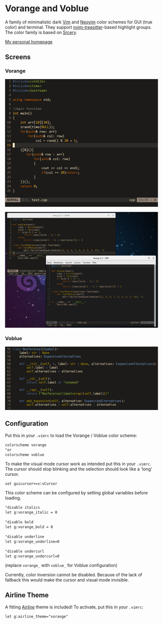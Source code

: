 # Vorange and Voblue

A family of minimalistic dark [Vim](https://www.vim.org) and [Neovim](https://neovim.io) color schemes for GUI (true color) and terminal.
They support [nvim-treesitter](https://github.com/nvim-treesitter/nvim-treesitter)-based highlight groups.
The color family is based on [Srcery](https://github.com/roosta/vim-srcery).

[My personal homepage](http://marcelfischer.eu/)

## Screens

### Vorange

![Vorange for C++](screen_vorange2.png)

![Vorange for Python in terminal and GVim](screen_vorange1.png)

### Voblue

![Voblue for Python with treesitter](screen_voblue1.png)

## Configuration

Put this in your `.vimrc` to load the Vorange / Voblue color scheme:

```vim
colorscheme vorange
"or
colorscheme voblue
```

To make the visual mode cursor work as intended put this in your `.vimrc`.
The cursor should stop blinking and the selection should look like a 'long' cursor.

```vim
set guicursor+=v:vCursor
```


This color scheme can be configured by setting global variables before loading.

```vim
"disable italics
let g:vorange_italic = 0

"disable bold
let g:vorange_bold = 0

"disable underline
let g:vorange_underline=0

"disable undercurl
let g:vorange_undercurl=0
```

(replace `vorange_` with `voblue_` for Voblue configuration)

Currently, color inversion cannot be disabled. Because of the lack of fallback this would make the cursor and visual mode invisible.

## Airline Theme

A fitting [Airline](https://github.com/vim-airline/vim-airline) theme is included! To activate, put this in your `.vimrc`:

```vim
let g:airline_theme="vorange"
```

